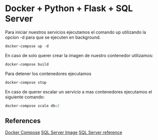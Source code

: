 # Docker + Python + Flask + SQL Server

Para iniciar nuestros servicios ejecutamos el comando up utilizando la opcion -d para que se ejecuten en background.
```PowerShell
docker-compose up -d
```

En caso de solo querer crear la imagen de nuestro contenedor utilizamos:
```PowerShell
docker-compose build
```

Para detener los contenedores ejecutamos
```PowerShell
docker-compose stop
```

En caso de querer escalar un servicio a mas contenedores ejecutamos el siguiente comando:
```PowerShell
docker-compose scale db=2
```

## References
[Docker Compose](https://docs.docker.com/compose/reference/overview/)
[SQL Server Image](https://hub.docker.com/_/microsoft-mssql-server)
[SQL Server reference](https://docs.microsoft.com/en-us/sql/linux/sql-server-linux-configure-environment-variables?view=sql-server-2017)